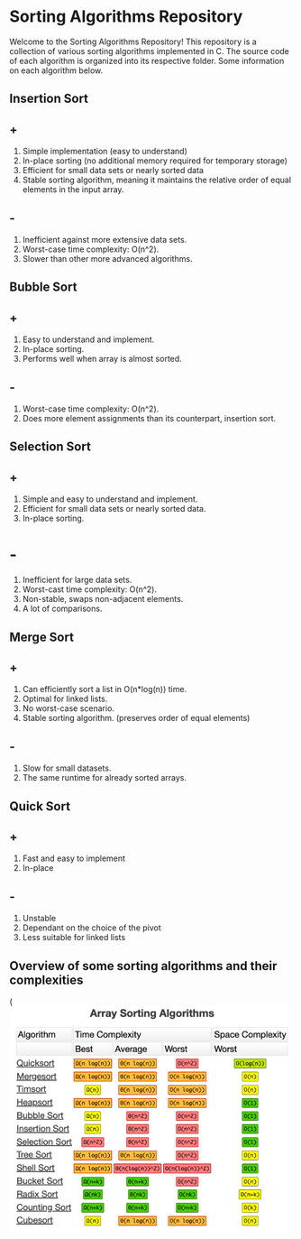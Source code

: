 # Sorting Algorithms Repository
Welcome to the Sorting Algorithms Repository! This repository is a collection of various sorting algorithms implemented in C. The source code of each algorithm is organized into its respective folder. Some information on each algorithm below.

## Insertion Sort
## +
1. Simple implementation (easy to understand)
2. In-place sorting (no additional memory required for temporary storage)
3. Efficient for small data sets or nearly sorted data
4. Stable sorting algorithm, meaning it maintains the relative order of equal elements in the input array.
## -
1. Inefficient against more extensive data sets.
2. Worst-case time complexity: O(n^2).
3. Slower than other more advanced algorithms.

## Bubble Sort
## +
1. Easy to understand and implement.
2. In-place sorting.
3. Performs well when array is almost sorted.
## -
1. Worst-case time complexity: O(n^2).
2. Does more element assignments than its counterpart, insertion sort.

## Selection Sort
## +
1. Simple and easy to understand and implement.
2. Efficient for small data sets or nearly sorted data.
3. In-place sorting.
# -
1. Inefficient for large data sets.
2. Worst-cast time complexity: O(n^2).
3. Non-stable, swaps non-adjacent elements.
4. A lot of comparisons.

## Merge Sort
## +
1. Can efficiently sort a list in O(n*log(n)) time.
2. Optimal for linked lists.
3. No worst-case scenario.
4. Stable sorting algorithm. (preserves order of equal elements)
## -
1. Slow for small datasets.
2. The same runtime for already sorted arrays.

## Quick Sort
## +
1. Fast and easy to implement
2. In-place
## -
1. Unstable
2. Dependant on the choice of the pivot
3. Less suitable for linked lists

## Overview of some sorting algorithms and their complexities
(![sorting algorithm complexities](Array%20Sorting%20Algorithms.png)
